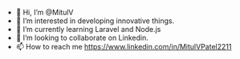 - 👋 Hi, I’m @MitulV
- 👀 I’m interested in developing innovative things.
- 🌱 I’m currently learning Laravel and Node.js
- 💞️ I’m looking to collaborate on Linkedin.
- 📫 How to reach me https://www.linkedin.com/in/MitulVPatel2211

<!---
MitulV/MitulV is a ✨ special ✨ repository because its `README.md` (this file) appears on your GitHub profile.
You can click the Preview link to take a look at your changes.
--->
